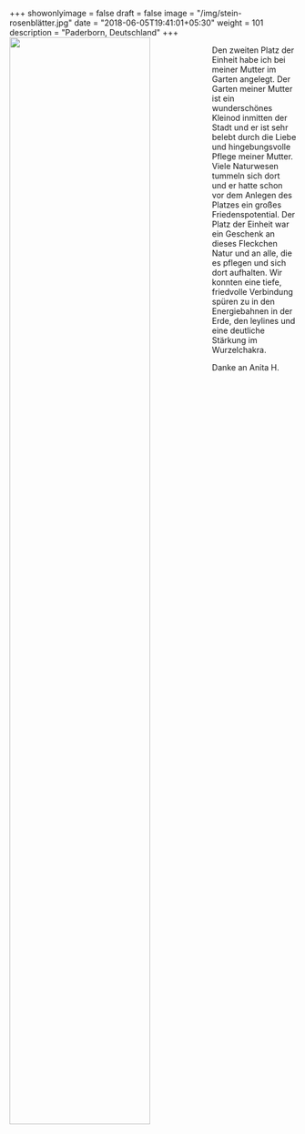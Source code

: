 +++
showonlyimage = false
draft = false
image = "/img/stein-rosenblätter.jpg"
date = "2018-06-05T19:41:01+05:30"
weight = 101
description = "Paderborn, Deutschland"
+++
<img src="/img/stein-rosenblätter.jpg" width=70% id="bildImText" align="left"/>

Den zweiten Platz der Einheit habe ich bei meiner Mutter im Garten angelegt. Der Garten meiner Mutter ist ein wunderschönes Kleinod inmitten der Stadt und er ist sehr belebt durch die Liebe und hingebungsvolle Pflege meiner Mutter. Viele Naturwesen tummeln sich dort und er hatte schon vor dem Anlegen des Platzes ein großes Friedenspotential. Der Platz der Einheit war ein Geschenk an dieses Fleckchen Natur und an alle, die es pflegen und sich dort aufhalten. Wir konnten eine tiefe, friedvolle Verbindung spüren zu in den Energiebahnen in der Erde, den leylines und eine deutliche Stärkung im Wurzelchakra.

Danke an Anita H.
